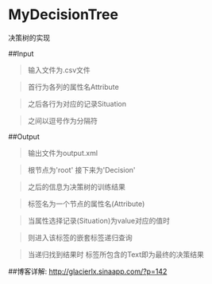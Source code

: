MyDecisionTree
==============

决策树的实现

##Input

>输入文件为.csv文件

>首行为各列的属性名Attribute

>之后各行为对应的记录Situation

>之间以逗号作为分隔符

##Output

>输出文件为output.xml

>根节点为'root' 接下来为'Decision'

>之后的信息为决策树的训练结果

>标签名为一个节点的属性名(Attribute)

>当属性选择记录(Situation)为value对应的值时

>则进入该标签的嵌套标签递归查询

>当递归找到结果时  标签所包含的Text即为最终的决策结果

##博客详解: http://glacierlx.sinaapp.com/?p=142
